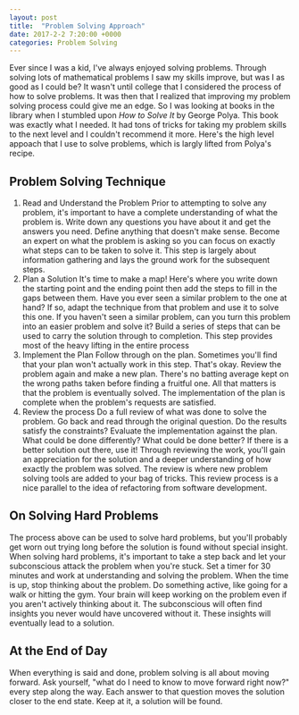 ```yaml
---
layout: post
title:  "Problem Solving Approach"
date: 2017-2-2 7:20:00 +0000
categories: Problem Solving
---
```

Ever since I was a kid, I've always enjoyed solving problems. Through solving lots of mathematical problems I saw my skills improve, but was I as good as I could be? It wasn't until college that I considered the process of how to solve problems. It was then that I realized that improving my problem solving process could give me an edge. So I was looking at books in the library when I stumbled upon *How to Solve It* by George Polya. This book was exactly what I needed. It had tons of tricks for taking my problem skills to the next level and I couldn't recommend it more. Here's the high level appoach that I use to solve problems, which is largly lifted from Polya's recipe.

Problem Solving Technique
--------------
1. Read and Understand the Problem
  Prior to attempting to solve any problem, it's important to have a complete understanding of what the problem is. Write down any questions you have about it and get the answers you need. Define anything that doesn't make sense. Become an expert on what the problem is asking so you can focus on exactly what steps can to be taken to solve it. This step is largely about information gathering and lays the ground work for the subsequent steps.
2. Plan a Solution
  It's time to make a map! Here's where you write down the starting point and the ending point then add the steps to fill in the gaps between them. Have you ever seen a similar problem to the one at hand? If so, adapt the technique from that problem and use it to solve this one. If you haven't seen a similar problem, can you turn this problem into an easier problem and solve it? Build a series of steps that can be used to carry the solution through to completion. This step provides most of the heavy lifting in the entire process
3. Implement the Plan
  Follow through on the plan. Sometimes you'll find that your plan won't actually work in this step. That's okay. Review the problem again and make a new plan. There's no batting average kept on the wrong paths taken before finding a fruitful one. All that matters is that the problem is eventually solved. The implementation of the plan is complete when the problem's requests are satisfied.
4. Review the process
  Do a full review of what was done to solve the problem. Go back and read through the original question. Do the results satisfy the constraints? Evaluate the implementation against the plan. What could be done differently? What could be done better? If there is a better solution out there, use it! Through reviewing the work, you'll gain an appreciation for the solution and a deeper understanding of how exactly the problem was solved. The review is where new problem solving tools are added to your bag of tricks. This review process is a nice parallel to the idea of refactoring from software development.

On Solving Hard Problems
--------------
The process above can be used to solve hard problems, but you'll probably get worn out trying long before the solution is found without special insight. When solving hard problems, it's important to take a step back and let your subconscious attack the problem when you're stuck. Set a timer for 30 minutes and work at understanding and solving the problem. When the time is up, stop thinking about the problem. Do something active, like going for a walk or hitting the gym. Your brain will keep working on the problem even if you aren't actively thinking about it. The subconscious will often find insights you never would have uncovered without it. These insights will eventually lead to a solution.

At the End of Day
--------------
When everything is said and done, problem solving is all about moving forward. Ask yourself, "what do I need to know to move forward right now?" every step along the way. Each answer to that question moves the solution closer to the end state. Keep at it, a solution will be found. 